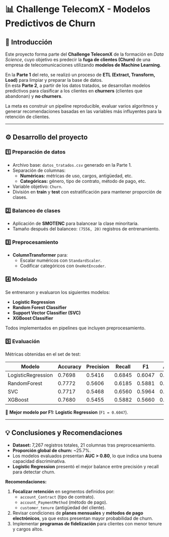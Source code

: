 # 📊 Challenge TelecomX - Modelos Predictivos de Churn

## 📌 Introducción
Este proyecto forma parte del **Challenge TelecomX** de la formación en *Data Science*, cuyo objetivo es predecir la **fuga de clientes (Churn)** de una empresa de telecomunicaciones utilizando **modelos de Machine Learning**.

En la **Parte 1** del reto, se realizó un proceso de **ETL (Extract, Transform, Load)** para limpiar y preparar la base de datos.  
En esta **Parte 2**, a partir de los datos tratados, se desarrollan modelos predictivos para clasificar a los clientes en **churners** (clientes que abandonan) y **no churners**.

La meta es construir un pipeline reproducible, evaluar varios algoritmos y generar recomendaciones basadas en las variables más influyentes para la retención de clientes.

---

## ⚙️ Desarrollo del proyecto

### 1️⃣ Preparación de datos
- Archivo base: `datos_tratados.csv` generado en la Parte 1.
- Separación de columnas:
  - **Numéricas:** métricas de uso, cargos, antigüedad, etc.
  - **Categóricas:** género, tipo de contrato, método de pago, etc.
- Variable objetivo: `Churn`.
- División en **train** y **test** con estratificación para mantener proporción de clases.

### 2️⃣ Balanceo de clases
- Aplicación de **SMOTENC** para balancear la clase minoritaria.
- Tamaño después del balanceo: `(7556, 20)` registros de entrenamiento.

### 3️⃣ Preprocesamiento
- **ColumnTransformer** para:
  - Escalar numéricos con `StandardScaler`.
  - Codificar categóricos con `OneHotEncoder`.

### 4️⃣ Modelado
Se entrenaron y evaluaron los siguientes modelos:
- **Logistic Regression**
- **Random Forest Classifier**
- **Support Vector Classifier (SVC)**
- **XGBoost Classifier**

Todos implementados en pipelines que incluyen preprocesamiento.

### 5️⃣ Evaluación
Métricas obtenidas en el set de test:

| Modelo              | Accuracy | Precision | Recall | F1    | AUC    |
|---------------------|----------|-----------|--------|-------|--------|
| LogisticRegression  | 0.7698   | 0.5416    | 0.6845 | 0.6047| 0.8284 |
| RandomForest        | 0.7772   | 0.5606    | 0.6185 | 0.5881| 0.8138 |
| SVC                 | 0.7717   | 0.5468    | 0.6560 | 0.5964| 0.8138 |
| XGBoost             | 0.7680   | 0.5455    | 0.5882 | 0.5660| 0.8092 |

📌 **Mejor modelo por F1:** **Logistic Regression** (`F1 = 0.6047`).

---

## 💡 Conclusiones y Recomendaciones
- **Dataset:** 7,267 registros totales, 21 columnas tras preprocesamiento.
- **Proporción global de churn:** ~25.7%.
- Los modelos evaluados presentan **AUC > 0.80**, lo que indica una buena capacidad discriminativa.
- **Logistic Regression** presentó el mejor balance entre precisión y recall para detectar churn.

**Recomendaciones:**
1. **Focalizar retención** en segmentos definidos por:
   - `account_Contract` (tipo de contrato).
   - `account_PaymentMethod` (método de pago).
   - `customer_tenure` (antigüedad del cliente).
2. Revisar condiciones de **planes mensuales** y **métodos de pago electrónicos**, ya que estos presentan mayor probabilidad de churn.
3. Implementar **programas de fidelización** para clientes con menor tenure y cargos altos.

